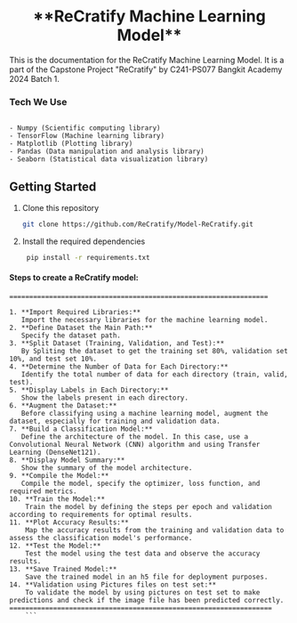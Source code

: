 <h1 align="center">**ReCratify Machine Learning Model**</h1>
This is the documentation for the ReCratify Machine Learning Model. It is a part of the Capstone Project "ReCratify" by C241-PS077 Bangkit Academy 2024 Batch 1.

### Tech We Use

```

- Numpy (Scientific computing library)
- TensorFlow (Machine learning library)
- Matplotlib (Plotting library)
- Pandas (Data manipulation and analysis library)
- Seaborn (Statistical data visualization library)
```

## Getting Started

1. Clone this repository
   ```bash
   git clone https://github.com/ReCratify/Model-ReCratify.git
   ```
2. Install the required dependencies
   ```bash
    pip install -r requirements.txt
   ```

#### Steps to create a ReCratify model:

````
=================================================================

1. **Import Required Libraries:**
   Import the necessary libraries for the machine learning model.
2. **Define Dataset the Main Path:**
   Specify the dataset path.
3. **Split Dataset (Training, Validation, and Test):**
   By Spliting the dataset to get the training set 80%, validation set 10%, and test set 10%.
4. **Determine the Number of Data for Each Directory:**
   Identify the total number of data for each directory (train, valid, test).
5. **Display Labels in Each Directory:**
   Show the labels present in each directory.
6. **Augment the Dataset:**
   Before classifying using a machine learning model, augment the dataset, especially for training and validation data.
7. **Build a Classification Model:**
   Define the architecture of the model. In this case, use a Convolutional Neural Network (CNN) algorithm and using Transfer Learning (DenseNet121).
8. **Display Model Summary:**
   Show the summary of the model architecture.
9. **Compile the Model:**
   Compile the model, specify the optimizer, loss function, and required metrics.
10. **Train the Model:**
    Train the model by defining the steps per epoch and validation according to requirements for optimal results.
11. **Plot Accuracy Results:**
    Map the accuracy results from the training and validation data to assess the classification model's performance.
12. **Test the Model:**
    Test the model using the test data and observe the accuracy results.
13. **Save Trained Model:**
    Save the trained model in an h5 file for deployment purposes.
14. **Validation using Pictures files on test set:**
    To validate the model by using pictures on test set to make predictions and check if the image file has been predicted correctly.
==================================================================
    ```
````
